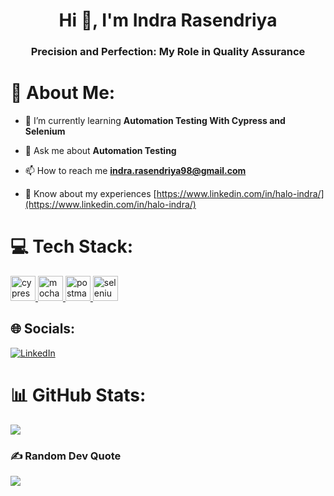 <h1 align="center">Hi 👋, I'm Indra Rasendriya</h1>
<h3 align="center">Precision and Perfection: My Role in Quality Assurance</h3>

# 💫 About Me:
- 🌱 I’m currently learning **Automation Testing With Cypress and Selenium**

- 💬 Ask me about **Automation Testing**

- 📫 How to reach me **indra.rasendriya98@gmail.com**

- 📄 Know about my experiences [https://www.linkedin.com/in/halo-indra/](https://www.linkedin.com/in/halo-indra/)

# 💻 Tech Stack:
<p align="left"> <a href="https://www.cypress.io" target="_blank" rel="noreferrer"> <img src="https://raw.githubusercontent.com/simple-icons/simple-icons/6e46ec1fc23b60c8fd0d2f2ff46db82e16dbd75f/icons/cypress.svg" alt="cypress" width="40" height="40"/> </a> <a href="https://mochajs.org" target="_blank" rel="noreferrer"> <img src="https://www.vectorlogo.zone/logos/mochajs/mochajs-icon.svg" alt="mocha" width="40" height="40"/> </a> <a href="https://postman.com" target="_blank" rel="noreferrer"> <img src="https://www.vectorlogo.zone/logos/getpostman/getpostman-icon.svg" alt="postman" width="40" height="40"/> </a> <a href="https://www.selenium.dev" target="_blank" rel="noreferrer"> <img src="https://raw.githubusercontent.com/detain/svg-logos/780f25886640cef088af994181646db2f6b1a3f8/svg/selenium-logo.svg" alt="selenium" width="40" height="40"/> </a> </p>

## 🌐 Socials:
[![LinkedIn](https://img.shields.io/badge/LinkedIn-%230077B5.svg?logo=linkedin&logoColor=white)](https://linkedin.com/in/halo-indra) 

# 📊 GitHub Stats:
![](https://github-readme-stats.vercel.app/api/top-langs/?username=haloindra&theme=dark&hide_border=false&include_all_commits=false&count_private=false&layout=compact)<br />

### ✍️ Random Dev Quote
![](https://quotes-github-readme.vercel.app/api?type=horizontal&theme=radical)

